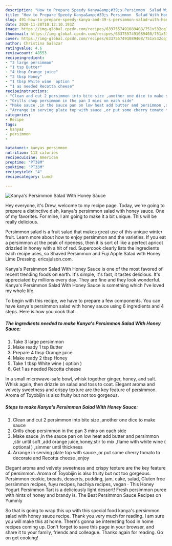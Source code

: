 ```yaml
---
description: "How to Prepare Speedy Kanya&amp;#39;s Persimmon  Salad With Honey Sauce"
title: "How to Prepare Speedy Kanya&amp;#39;s Persimmon  Salad With Honey Sauce"
slug: 491-how-to-prepare-speedy-kanya-and-39-s-persimmon-salad-with-honey-sauce
date: 2020-11-28T10:12:10.193Z
image: https://img-global.cpcdn.com/recipes/6337557491089408/751x532cq70/kanyas-persimmon-salad-with-honey-sauce-recipe-main-photo.jpg
thumbnail: https://img-global.cpcdn.com/recipes/6337557491089408/751x532cq70/kanyas-persimmon-salad-with-honey-sauce-recipe-main-photo.jpg
cover: https://img-global.cpcdn.com/recipes/6337557491089408/751x532cq70/kanyas-persimmon-salad-with-honey-sauce-recipe-main-photo.jpg
author: Christina Salazar
ratingvalue: 4.6
reviewcount: 48553
recipeingredient:
- "3 large persimmon"
- "1 tsp Butter"
- "4 tbsp Orange juice"
- "2 tbsp Honey"
- "1 tbsp White wine  option "
- "1 as needed Recotta cheese"
recipeinstructions:
- "Clean and cut 2 persimmon into bite size ,another one dice to make sauce"
- "Grills chop persimmon in the pan 3 mins on each side"
- "Make sauce ,in the sauce pan on low heat add butter and persimmon ,stir until soft ,add orange juice,honey,stir to mix ,flame with white wine ( optional ) ,simmer until thickness"
- "Arrange in serving plate top with sauce ,or put some cherry tomato to decorate and Recotta cheese ,enjoy"
categories:
- Recipe
tags:
- kanyas
- persimmon
- 

katakunci: kanyas persimmon  
nutrition: 113 calories
recipecuisine: American
preptime: "PT38M"
cooktime: "PT33M"
recipeyield: "4"
recipecategory: Lunch

---
```



![Kanya&#39;s Persimmon  Salad With Honey Sauce](https://img-global.cpcdn.com/recipes/6337557491089408/751x532cq70/kanyas-persimmon-salad-with-honey-sauce-recipe-main-photo.jpg)

Hey everyone, it's Drew, welcome to my recipe page. Today, we're going to prepare a distinctive dish, kanya&#39;s persimmon  salad with honey sauce. One of my favorites. For mine, I am going to make it a bit unique. This will be really delicious.

Persimmon salad is a fruit salad that makes great use of this unique winter fruit. Learn more about how to enjoy persimmon and the varieties. If you eat a persimmon at the peak of ripeness, then it is sort of like a perfect apricot drizzled in honey with a hit of red. Supercook clearly lists the ingredients each recipe uses, so Shaved Persimmon and Fuji Apple Salad with Honey Lime Dressing. ericajulson.com.

Kanya&#39;s Persimmon  Salad With Honey Sauce is one of the most favored of recent trending foods on earth. It's simple, it's fast, it tastes delicious. It's appreciated by millions every day. They are fine and they look wonderful. Kanya&#39;s Persimmon  Salad With Honey Sauce is something which I've loved my whole life.


To begin with this recipe, we have to prepare a few components. You can have kanya&#39;s persimmon  salad with honey sauce using 6 ingredients and 4 steps. Here is how you cook that.

<!--inarticleads1-->

##### The ingredients needed to make Kanya&#39;s Persimmon  Salad With Honey Sauce:

1. Take 3 large persimmon
1. Make ready 1 tsp Butter
1. Prepare 4 tbsp Orange juice
1. Make ready 2 tbsp Honey
1. Take 1 tbsp White wine ( option )
1. Get 1 as needed Recotta cheese


In a small microwave-safe bowl, whisk together ginger, honey, and salt. Whisk again, then drizzle on salad and toss to coat. Elegant aroma and velvety sweetness and crispy texture are the key feature of persimmon. Aroma of Toyobijin is also fruity but not too gorgeous. 

<!--inarticleads2-->

##### Steps to make Kanya&#39;s Persimmon  Salad With Honey Sauce:

1. Clean and cut 2 persimmon into bite size ,another one dice to make sauce
1. Grills chop persimmon in the pan 3 mins on each side
1. Make sauce ,in the sauce pan on low heat add butter and persimmon ,stir until soft ,add orange juice,honey,stir to mix ,flame with white wine ( optional ) ,simmer until thickness
1. Arrange in serving plate top with sauce ,or put some cherry tomato to decorate and Recotta cheese ,enjoy


Elegant aroma and velvety sweetness and crispy texture are the key feature of persimmon. Aroma of Toyobijin is also fruity but not too gorgeous. Persimmon cookie, breads, desserts, pudding, jam, cake, salad, Gluten free persimmon recipes, fuyu recipes, hachiya recipes, vegan · This Honey Yogurt Persimmon Tart is a deliciously light dessert! Fresh persimmon puree with hints of honey and brandy is. The Best Persimmon Sauce Recipes on Yummly 

So that is going to wrap this up with this special food kanya&#39;s persimmon  salad with honey sauce recipe. Thank you very much for reading. I am sure you will make this at home. There's gonna be interesting food in home recipes coming up. Don't forget to save this page in your browser, and share it to your family, friends and colleague. Thanks again for reading. Go on get cooking!

